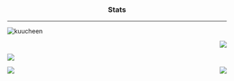 ### <p align="center">Stats</p>

-----

<p><p align="left"> <img src="https://github-readme-streak-stats.herokuapp.com/?user=kuucheen&hide_border=true&background=2E343E&stroke=393e48&ring=CD0952&fire=CD0952&currStreakNum=C0C6DB&sideNums=C0C6DB&currStreakLabel=CD0952&sideLabels=C0C6DB&dates=586069" alt="kuucheen" /></p>

<p align="right"> <img src="https://github-readme-stats.vercel.app/api?username=Kuucheen&theme=dark&title_color=CD0952&border_color=2E343E&bg_color=2E343E"/> </p>

<p align="left"> <img src="https://github-readme-stats.vercel.app/api/top-langs/?username=Kuucheen&layout=compact&theme=dark&title_color=CD0952&border_color=2E343E&bg_color=2E343E"/> </p>

<a href="https://discord.com/users/173008713504784384"><img align="right" src="https://lanyard.cnrad.dev/api/173008713504784384" /></a>

<p align="left"> <img src="https://komarev.com/ghpvc/?username=Kuucheen&color=CD0952"/> </p>
